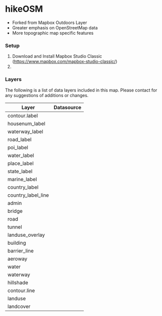 # hikeOSM

- Forked from Mapbox Outdoors Layer
- Greater emphasis on OpenStreetMap data
- More topographic map specific features

### Setup
1. Download and Install Mapbox Studio Classic (https://www.mapbox.com/mapbox-studio-classic/)
2. 

### Layers
The following is a list of data layers included in this map. Please contact for any suggestions of additions or changes.

|     Layer     |     Datasource     |
| ------------- | ------------------ |
|contour.label||
|housenum_label||
|waterway_label||
|road_label||
|poi_label||
|water_label||
|place_label||
|state_label||
|marine_label||
|country_label||
|country_label_line||
|admin||
|bridge||
|road||
|tunnel||
|landuse_overlay||
|building||
|barrier_line||
|aeroway||
|water||
|waterway||
|hillshade||
|contour.line||
|landuse||
|landcover||

